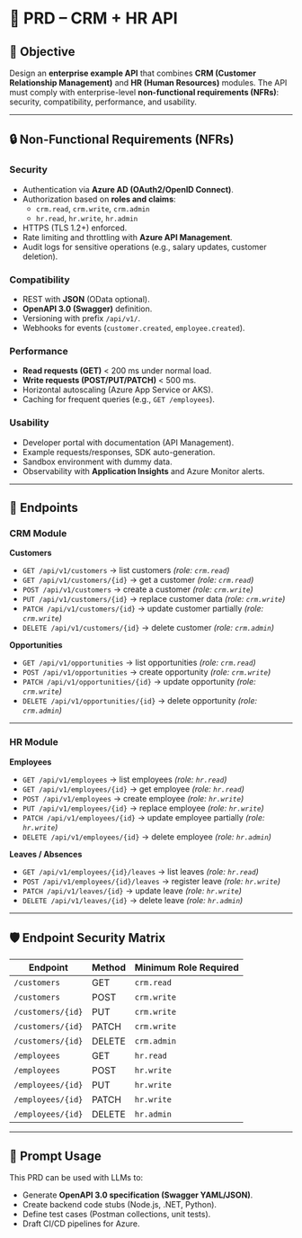 # 📄 PRD – CRM + HR API  

## 🎯 Objective
Design an **enterprise example API** that combines **CRM (Customer Relationship Management)** and **HR (Human Resources)** modules. The API must comply with enterprise-level **non-functional requirements (NFRs)**: security, compatibility, performance, and usability.  

---

## 🔒 Non-Functional Requirements (NFRs)

### Security
- Authentication via **Azure AD (OAuth2/OpenID Connect)**.  
- Authorization based on **roles and claims**:  
  - `crm.read`, `crm.write`, `crm.admin`  
  - `hr.read`, `hr.write`, `hr.admin`  
- HTTPS (TLS 1.2+) enforced.  
- Rate limiting and throttling with **Azure API Management**.  
- Audit logs for sensitive operations (e.g., salary updates, customer deletion).  

### Compatibility
- REST with **JSON** (OData optional).  
- **OpenAPI 3.0 (Swagger)** definition.  
- Versioning with prefix `/api/v1/`.  
- Webhooks for events (`customer.created`, `employee.created`).  

### Performance
- **Read requests (GET)** < 200 ms under normal load.  
- **Write requests (POST/PUT/PATCH)** < 500 ms.  
- Horizontal autoscaling (Azure App Service or AKS).  
- Caching for frequent queries (e.g., `GET /employees`).  

### Usability
- Developer portal with documentation (API Management).  
- Example requests/responses, SDK auto-generation.  
- Sandbox environment with dummy data.  
- Observability with **Application Insights** and Azure Monitor alerts.  

---

## 🔗 Endpoints

### CRM Module
**Customers**  
- `GET /api/v1/customers` → list customers *(role: `crm.read`)*  
- `GET /api/v1/customers/{id}` → get a customer *(role: `crm.read`)*  
- `POST /api/v1/customers` → create a customer *(role: `crm.write`)*  
- `PUT /api/v1/customers/{id}` → replace customer data *(role: `crm.write`)*  
- `PATCH /api/v1/customers/{id}` → update customer partially *(role: `crm.write`)*  
- `DELETE /api/v1/customers/{id}` → delete customer *(role: `crm.admin`)*  

**Opportunities**  
- `GET /api/v1/opportunities` → list opportunities *(role: `crm.read`)*  
- `POST /api/v1/opportunities` → create opportunity *(role: `crm.write`)*  
- `PATCH /api/v1/opportunities/{id}` → update opportunity *(role: `crm.write`)*  
- `DELETE /api/v1/opportunities/{id}` → delete opportunity *(role: `crm.admin`)*  

---

### HR Module
**Employees**  
- `GET /api/v1/employees` → list employees *(role: `hr.read`)*  
- `GET /api/v1/employees/{id}` → get employee *(role: `hr.read`)*  
- `POST /api/v1/employees` → create employee *(role: `hr.write`)*  
- `PUT /api/v1/employees/{id}` → replace employee *(role: `hr.write`)*  
- `PATCH /api/v1/employees/{id}` → update employee partially *(role: `hr.write`)*  
- `DELETE /api/v1/employees/{id}` → delete employee *(role: `hr.admin`)*  

**Leaves / Absences**  
- `GET /api/v1/employees/{id}/leaves` → list leaves *(role: `hr.read`)*  
- `POST /api/v1/employees/{id}/leaves` → register leave *(role: `hr.write`)*  
- `PATCH /api/v1/leaves/{id}` → update leave *(role: `hr.write`)*  
- `DELETE /api/v1/leaves/{id}` → delete leave *(role: `hr.admin`)*  

---

## 🛡️ Endpoint Security Matrix

| Endpoint                  | Method | Minimum Role Required |
|---------------------------|--------|------------------------|
| `/customers`              | GET    | `crm.read`            |
| `/customers`              | POST   | `crm.write`           |
| `/customers/{id}`         | PUT    | `crm.write`           |
| `/customers/{id}`         | PATCH  | `crm.write`           |
| `/customers/{id}`         | DELETE | `crm.admin`           |
| `/employees`              | GET    | `hr.read`             |
| `/employees`              | POST   | `hr.write`            |
| `/employees/{id}`         | PUT    | `hr.write`            |
| `/employees/{id}`         | PATCH  | `hr.write`            |
| `/employees/{id}`         | DELETE | `hr.admin`            |

---

## 🧩 Prompt Usage
This PRD can be used with LLMs to:  
- Generate **OpenAPI 3.0 specification (Swagger YAML/JSON)**.  
- Create backend code stubs (Node.js, .NET, Python).  
- Define test cases (Postman collections, unit tests).  
- Draft CI/CD pipelines for Azure.  
